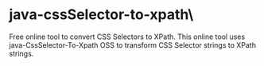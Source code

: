 # java-cssSelector-to-xpath\
Free online tool to convert CSS Selectors to XPath.  This online tool uses java-CssSelector-To-Xpath OSS to transform CSS Selector strings to XPath strings.
